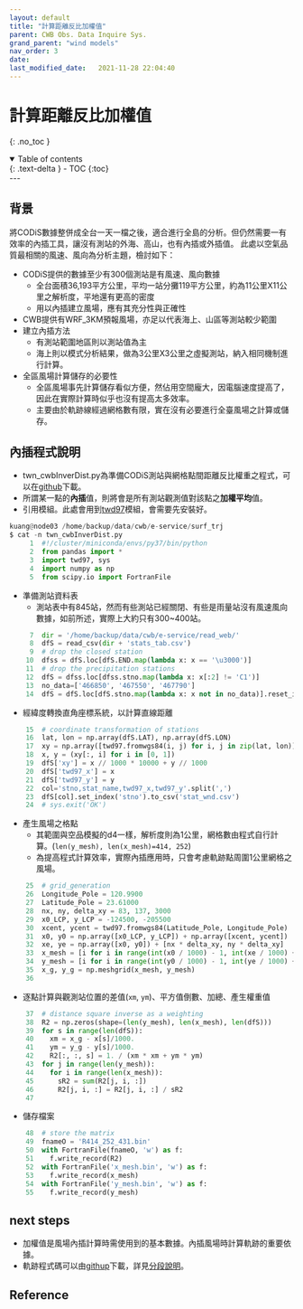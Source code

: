 ```yaml
---
layout: default
title: "計算距離反比加權值"
parent: CWB Obs. Data Inquire Sys.
grand_parent: "wind models"
nav_order: 3
date:               
last_modified_date:   2021-11-28 22:04:40
---
```


# 計算距離反比加權值
{: .no_toc }

<details open markdown="block">
  <summary>
    Table of contents
  </summary>
  {: .text-delta }
- TOC
{:toc}
</details>
---


## 背景
將CODiS數據整併成全台一天一檔之後，適合進行全島的分析。但仍然需要一有效率的內插工具，讓沒有測站的外海、高山，也有內插或外插值。
此處以空氣品質最相關的風速、風向為分析主題，檢討如下：
- CODiS提供的數據至少有300個測站是有風速、風向數據
  - 全台面積36,193平方公里，平均一站分攤119平方公里，約為11公里X11公里之解析度，平地還有更高的密度
  - 用以內插建立風場，應有其充分性與正確性
- CWB提供有WRF_3KM預報風場，亦足以代表海上、山區等測站較少範圍
- 建立內插方法
  - 有測站範圍地區則以測站值為主
  - 海上則以模式分析結果，做為3公里X3公里之虛擬測站，納入相同機制進行計算。
- 全區風場計算儲存的必要性
  - 全區風場事先計算儲存看似方便，然佔用空間龐大，因電腦速度提高了，因此在實際計算時似乎也沒有提高太多效率。
  - 主要由於軌跡線經過網格數有限，實在沒有必要進行全臺風場之計算或儲存。


## 內插程式說明
- twn_cwbInverDist.py為準備CODiS測站與網格點間距離反比權重之程式，可以在[github](https://raw.githubusercontent.com/sinotec2/cwb_Wind_Traj/master/twn_cwbInverDist.py)下載。
- 所謂某一點的**內插**值，則將會是所有測站觀測值對該點之**加權平均**值。
- 引用模組。此處會用到[twd97](https://pypi.org/project/twd97/)模組，會需要先安裝好。

```python
kuang@node03 /home/backup/data/cwb/e-service/surf_trj
$ cat -n twn_cwbInverDist.py
     1  #!/cluster/miniconda/envs/py37/bin/python
     2  from pandas import *
     3  import twd97, sys
     4  import numpy as np
     5  from scipy.io import FortranFile
```

- 準備測站資料表
  - 測站表中有845站，然而有些測站已經關閉、有些是雨量站沒有風速風向數據，如前所述，實際上大約只有300~400站。

```python
     7  dir = '/home/backup/data/cwb/e-service/read_web/'
     8  dfS = read_csv(dir + 'stats_tab.csv')
     9  # drop the closed station
    10  dfss = dfS.loc[dfS.END.map(lambda x: x == '\u3000')]
    11  # drop the precipitation stations
    12  dfS = dfss.loc[dfss.stno.map(lambda x: x[:2] != 'C1')]
    13  no_data=['466850', '467550', '467790']
    14  dfS = dfS.loc[dfS.stno.map(lambda x: x not in no_data)].reset_index(drop=True)
```
- 經緯度轉換直角座標系統，以計算直線距離
```python
    15  # coordinate transformation of stations
    16  lat, lon = np.array(dfS.LAT), np.array(dfS.LON)
    17  xy = np.array([twd97.fromwgs84(i, j) for i, j in zip(lat, lon)])
    18  x, y = (xy[:, i] for i in [0, 1])
    19  dfS['xy'] = x // 1000 * 10000 + y // 1000
    20  dfS['twd97_x'] = x
    21  dfS['twd97_y'] = y
    22  col='stno,stat_name,twd97_x,twd97_y'.split(',')
    23  dfS[col].set_index('stno').to_csv('stat_wnd.csv')
    24  # sys.exit('OK')
```

- 產生風場之格點
  - 其範圍與空品模擬的d4一樣，解析度則為1公里，網格數由程式自行計算。(`len(y_mesh), len(x_mesh)=414, 252`)
  - 為提高程式計算效率，實際內插應用時，只會考慮軌跡點周圍1公里網格之風場。

```python
    25  # grid_generation
    26  Longitude_Pole = 120.9900
    27  Latitude_Pole = 23.61000
    28  nx, ny, delta_xy = 83, 137, 3000
    29  x0_LCP, y_LCP = -124500, -205500
    30  xcent, ycent = twd97.fromwgs84(Latitude_Pole, Longitude_Pole)
    31  x0, y0 = np.array([x0_LCP, y_LCP]) + np.array([xcent, ycent])
    32  xe, ye = np.array([x0, y0]) + [nx * delta_xy, ny * delta_xy]
    33  x_mesh = [i for i in range(int(x0 / 1000) - 1, int(xe / 1000) + 2)]
    34  y_mesh = [i for i in range(int(y0 / 1000) - 1, int(ye / 1000) + 2)]
    35  x_g, y_g = np.meshgrid(x_mesh, y_mesh)
    36
```

- 逐點計算與觀測站位置的差值(`xm`, `ym`)、平方值倒數、加總、產生權重值

```python
    37  # distance square inverse as a weighting
    38  R2 = np.zeros(shape=(len(y_mesh), len(x_mesh), len(dfS)))
    39  for s in range(len(dfS)):
    40    xm = x_g - x[s]/1000.
    41    ym = y_g - y[s]/1000.
    42    R2[:, :, s] = 1. / (xm * xm + ym * ym)
    43  for j in range(len(y_mesh)):
    44    for i in range(len(x_mesh)):
    45      sR2 = sum(R2[j, i, :])
    46      R2[j, i, :] = R2[j, i, :] / sR2
    47

```
- 儲存檔案
```python
    48  # store the matrix
    49  fnameO = 'R414_252_431.bin'
    50  with FortranFile(fnameO, 'w') as f:
    51    f.write_record(R2)
    52  with FortranFile('x_mesh.bin', 'w') as f:
    53    f.write_record(x_mesh)
    54  with FortranFile('y_mesh.bin', 'w') as f:
    55    f.write_record(y_mesh)
```

## next steps
- 加權值是風場內插計算時需使用到的基本數據。內插風場時計算軌跡的重要依據。
- 軌跡程式碼可以由[githup](https://raw.githubusercontent.com/sinotec2/cwb_Wind_Traj/master/traj2kml.py)下載，詳見[分段說明](/Focus-on-Air-Quality/wind_models/CODiS/traj/)。


## Reference

